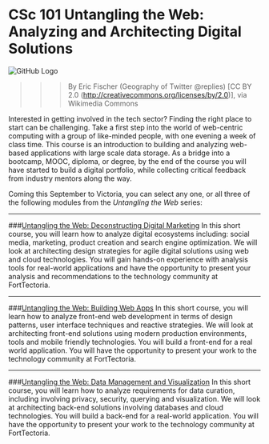 # CSc 101 Untangling the Web: Analyzing and Architecting Digital Solutions 
![GitHub Logo](https://upload.wikimedia.org/wikipedia/commons/5/50/Geography_of_Twitter_%40replies_%286238509140%29.jpg)

>>>By Eric Fischer (Geography of Twitter @replies) [CC BY 2.0 (http://creativecommons.org/licenses/by/2.0)], via Wikimedia Commons


Interested in getting involved in the tech sector?  Finding the right place to start can be challenging.  Take a first step into the world of web-centric computing with a group of like-minded people, with one evening a week of class time.  This course is an introduction to building and analyzing web-based applications with large scale data storage.  As a bridge into a bootcamp, MOOC, diploma, or degree, by the end of the course you will have started to build a digital portfolio, while collecting critical feedback from industry mentors along the way. 

Coming this September to Victoria, you can select any one, or all three of the following modules from the _Untangling the Web_ series:

***

###[Untangling the Web: Deconstructing Digital Marketing](https://www.uvcs.uvic.ca/Course/Untangling-the-Web-Building-Web-Apps/TECC101/)
In this short course, you will learn how to analyze digital ecosystems including: social media, marketing, product creation and search engine optimization. We will look at architecting design strategies for agile digital solutions using web and cloud technologies. You will gain hands-on experience with analysis tools for real-world applications and have the opportunity to present your analysis and recommendations to the technology community at FortTectoria.

***

###[Untangling the Web: Building Web Apps](https://www.uvcs.uvic.ca/Course/Untangling-the-Web-Building-Web-Apps/TECC102/)
In this short course, you will learn how to analyze front-end web development in terms of design patterns, user interface techniques and reactive strategies. We will look at architecting front-end solutions using modern production environments, tools and mobile friendly technologies. You will build a front-end for a real world application. You will have the opportunity to present your work to the technology community at FortTectoria.

***

###[Untangling the Web: Data Management and Visualization](https://www.uvcs.uvic.ca/Course/Untangling-the-Web-Building-Web-Apps/TECC103/)
In this short course, you will learn how to analyze requirements for data curation, including involving privacy, security, querying and visualization. We will look at architecting back-end solutions involving databases and cloud technologies. You will build a back-end for a real-world application. You will have the opportunity to present your work to the technology community at FortTectoria.

